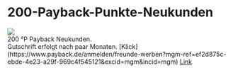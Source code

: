 # 200-Payback-Punkte-Neukunden
<img src="https://v-i-t-t-i.de/wp-content/uploads/2016/08/payback-logo-mann.jpg">
<br>200 °P Payback Neukunden.<br>
Gutschrift erfolgt nach paar Monaten.
[Klick](https://www.payback.de/anmelden/freunde-werben?mgm-ref=ef2d875c-ebde-4e23-a29f-969c4f545121&excid=mgm&incid=mgm)
<a href="https://www.payback.de/anmelden/freunde-werben?mgm-ref=ef2d875c-ebde-4e23-a29f-969c4f545121&excid=mgm&incid=mgm">Link</a>
